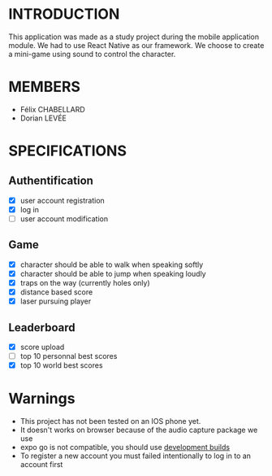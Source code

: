 # INTRODUCTION
This application was made as a study project during the mobile application module. We had to use React Native as our framework.
We choose to create a mini-game using sound to control the character.

# MEMBERS

- Félix CHABELLARD
- Dorian LEVÉE

# SPECIFICATIONS

## Authentification 
- [x] user account registration
- [x] log in
- [ ] user account modification

## Game
- [x] character should be able to walk when speaking softly
- [x] character should be able to jump when speaking loudly
- [x] traps on the way (currently holes only)
- [x] distance based score
- [x] laser pursuing player

## Leaderboard
- [x] score upload
- [ ] top 10 personnal best scores
- [x] top 10 world best scores

# Warnings
- This project has not been tested on an IOS phone yet.
- It doesn't works on browser because of the audio capture package we use
- expo go is not compatible, you should use [development builds](https://docs.expo.dev/develop/development-builds/introduction/)
- To register a new account you must failed intentionally to log in to an account first